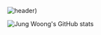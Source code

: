 ![header](https://capsule-render.vercel.app/api?type=soft&color=gradient&height=300&section=header&text=Jung%20Woong%20Git%20hub%20%F0%9F%A4%97))

![Jung Woong's GitHub stats](https://github-readme-stats.vercel.app/api?username=anuraghazra&show_icons=true&theme=radical)
